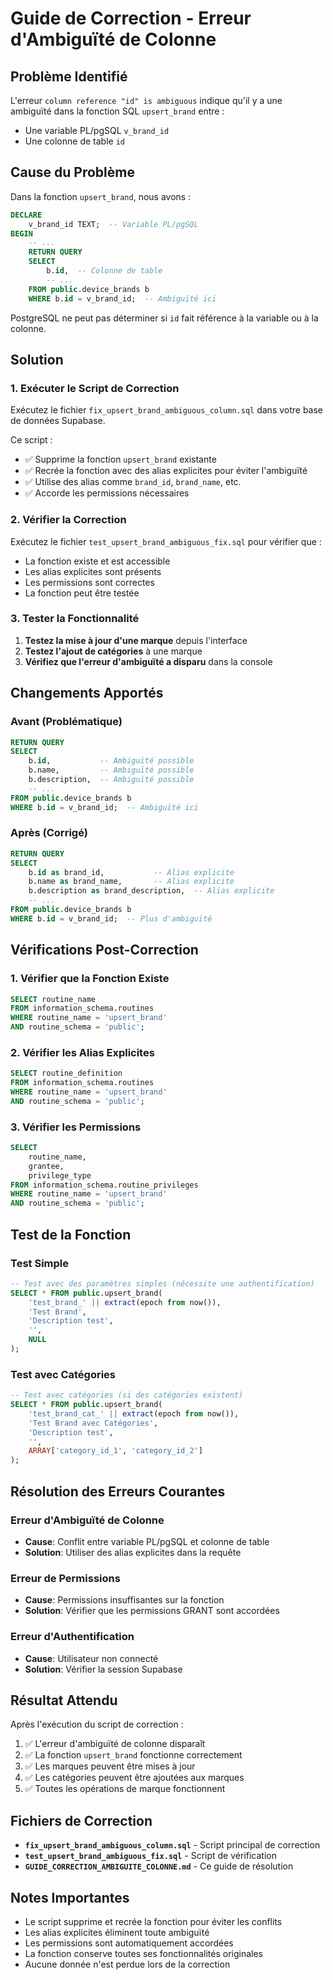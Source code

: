 # Guide de Correction - Erreur d'Ambiguïté de Colonne

## Problème Identifié

L'erreur `column reference "id" is ambiguous` indique qu'il y a une ambiguïté dans la fonction SQL `upsert_brand` entre :
- Une variable PL/pgSQL `v_brand_id`
- Une colonne de table `id`

## Cause du Problème

Dans la fonction `upsert_brand`, nous avons :
```sql
DECLARE
    v_brand_id TEXT;  -- Variable PL/pgSQL
BEGIN
    -- ...
    RETURN QUERY
    SELECT 
        b.id,  -- Colonne de table
        -- ...
    FROM public.device_brands b
    WHERE b.id = v_brand_id;  -- Ambiguïté ici
```

PostgreSQL ne peut pas déterminer si `id` fait référence à la variable ou à la colonne.

## Solution

### 1. Exécuter le Script de Correction

Exécutez le fichier `fix_upsert_brand_ambiguous_column.sql` dans votre base de données Supabase.

Ce script :
- ✅ Supprime la fonction `upsert_brand` existante
- ✅ Recrée la fonction avec des alias explicites pour éviter l'ambiguïté
- ✅ Utilise des alias comme `brand_id`, `brand_name`, etc.
- ✅ Accorde les permissions nécessaires

### 2. Vérifier la Correction

Exécutez le fichier `test_upsert_brand_ambiguous_fix.sql` pour vérifier que :
- La fonction existe et est accessible
- Les alias explicites sont présents
- Les permissions sont correctes
- La fonction peut être testée

### 3. Tester la Fonctionnalité

1. **Testez la mise à jour d'une marque** depuis l'interface
2. **Testez l'ajout de catégories** à une marque
3. **Vérifiez que l'erreur d'ambiguïté a disparu** dans la console

## Changements Apportés

### Avant (Problématique)
```sql
RETURN QUERY
SELECT 
    b.id,           -- Ambiguïté possible
    b.name,         -- Ambiguïté possible
    b.description,  -- Ambiguïté possible
    -- ...
FROM public.device_brands b
WHERE b.id = v_brand_id;  -- Ambiguïté ici
```

### Après (Corrigé)
```sql
RETURN QUERY
SELECT 
    b.id as brand_id,           -- Alias explicite
    b.name as brand_name,       -- Alias explicite
    b.description as brand_description,  -- Alias explicite
    -- ...
FROM public.device_brands b
WHERE b.id = v_brand_id;  -- Plus d'ambiguïté
```

## Vérifications Post-Correction

### 1. Vérifier que la Fonction Existe
```sql
SELECT routine_name 
FROM information_schema.routines 
WHERE routine_name = 'upsert_brand'
AND routine_schema = 'public';
```

### 2. Vérifier les Alias Explicites
```sql
SELECT routine_definition 
FROM information_schema.routines 
WHERE routine_name = 'upsert_brand'
AND routine_schema = 'public';
```

### 3. Vérifier les Permissions
```sql
SELECT 
    routine_name,
    grantee,
    privilege_type
FROM information_schema.routine_privileges 
WHERE routine_name = 'upsert_brand'
AND routine_schema = 'public';
```

## Test de la Fonction

### Test Simple
```sql
-- Test avec des paramètres simples (nécessite une authentification)
SELECT * FROM public.upsert_brand(
    'test_brand_' || extract(epoch from now()), 
    'Test Brand', 
    'Description test', 
    '', 
    NULL
);
```

### Test avec Catégories
```sql
-- Test avec catégories (si des catégories existent)
SELECT * FROM public.upsert_brand(
    'test_brand_cat_' || extract(epoch from now()), 
    'Test Brand avec Catégories', 
    'Description test', 
    '', 
    ARRAY['category_id_1', 'category_id_2']
);
```

## Résolution des Erreurs Courantes

### Erreur d'Ambiguïté de Colonne
- **Cause**: Conflit entre variable PL/pgSQL et colonne de table
- **Solution**: Utiliser des alias explicites dans la requête

### Erreur de Permissions
- **Cause**: Permissions insuffisantes sur la fonction
- **Solution**: Vérifier que les permissions GRANT sont accordées

### Erreur d'Authentification
- **Cause**: Utilisateur non connecté
- **Solution**: Vérifier la session Supabase

## Résultat Attendu

Après l'exécution du script de correction :

1. ✅ L'erreur d'ambiguïté de colonne disparaît
2. ✅ La fonction `upsert_brand` fonctionne correctement
3. ✅ Les marques peuvent être mises à jour
4. ✅ Les catégories peuvent être ajoutées aux marques
5. ✅ Toutes les opérations de marque fonctionnent

## Fichiers de Correction

- **`fix_upsert_brand_ambiguous_column.sql`** - Script principal de correction
- **`test_upsert_brand_ambiguous_fix.sql`** - Script de vérification
- **`GUIDE_CORRECTION_AMBIGUITE_COLONNE.md`** - Ce guide de résolution

## Notes Importantes

- Le script supprime et recrée la fonction pour éviter les conflits
- Les alias explicites éliminent toute ambiguïté
- Les permissions sont automatiquement accordées
- La fonction conserve toutes ses fonctionnalités originales
- Aucune donnée n'est perdue lors de la correction



